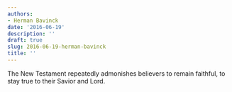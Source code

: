 ```yaml
---
authors:
- Herman Bavinck
date: '2016-06-19'
description: ''
draft: true
slug: 2016-06-19-herman-bavinck
title: ''
---
```

The New Testament repeatedly admonishes believers to remain faithful, to stay true to their Savior and Lord.



